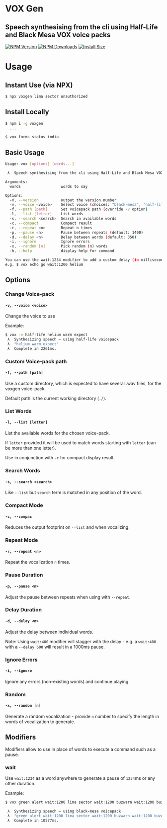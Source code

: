 # VOX Gen

## Speech synthesising from the cli using Half-Life and Black Mesa VOX voice packs

[![NPM Version](http://img.shields.io/npm/v/voxgen.svg?style=flat)](https://www.npmjs.org/package/voxgen)
[![NPM Downloads](https://img.shields.io/npm/dm/voxgen.svg?style=flat)](https://npmcharts.com/compare/voxgen?minimal=true)
[![Install Size](https://packagephobia.now.sh/badge?p=voxgen)](https://packagephobia.now.sh/result?p=voxgen)

# Usage

## Instant Use (via NPX)

```bash
$ npx voxgen lima sector unauthorized
```

## Install Locally

```bash
$ npm i -g voxgen
  ...

$ vox forms status india
```

## Basic Usage

```bash
Usage: vox [options] [words...]

 λ  Speech synthesising from the cli using Half-Life and Black Mesa VOX voice packs

Arguments:
  words                  words to say

Options:
  -V, --version          output the version number
  -v, --voice <voice>    Select voice (choices: "black-mesa", "half-life", default: "black-mesa")
  -f, --path [path]      Set voicepack path (override -v option)
  -l, --list [letter]    List words
  -s, --search <search>  Search in available words
  -c, --compact          Compact result
  -r, --repeat <n>       Repeat n times
  -p, --pause <n>        Pause between repeats (default: 1400)
  -d, --delay <n>        Delay between words (default: 350)
  -i, --ignore           Ignore errors
  -x, --random [n]       Pick random (n) words
  -h, --help             display help for command

You can use the wait:1234 modifier to add a custom delay (in milliseconds) between specific words.
e.g. $ vox echo go wait:1200 helium
```

## Options

### Change Voice-pack 
#### `-v, --voice <voice>`

Change the voice to use

Example:

```bash
$ vox -v half-life helium warm expect
 λ  Synthesizing speech — using half-life voicepack
 λ  "helium warm expect"
 λ  Complete in 2261ms.
```


### Custom Voice-pack path
#### `-f, --path [path]`

Use a custom directory, which is expected to have several .wav files, for the voxgen voice-pack.

Default path is the current working directory (`./`).


### List Words
#### `-l, --list [letter]`

List the available words for the chosen voice-pack.

If `letter` provided it will be used to match words starting with `letter` (can be more than one letter).

Use in conjunction with `-c` for compact display result.


### Search Words
#### `-s, --search <search>`

Like `--list` but `search` term is matched in any position of the word.


### Compact Mode
#### `-c, --compac`

Reduces the output footprint on `--list` and when vocalizing.


### Repeat Mode
#### `-r, --repeat <n>`

Repeat the vocalization `n` times.


### Pause Duration
#### `-p, --pause <n>`

Adjust the pause between repeats when using with `--repeat`.


### Delay Duration
#### `-d, --delay <n>`

Adjust the delay between individual words.

Note: Using `wait:400` modifier will stagger with the delay - e.g. a `wait:400` with a `--delay 600` will result in a 1000ms pause.


### Ignore Errors
#### `-i, --ignore`

Ignore any errors (non-existing words) and continue playing.


### Random
#### `-x, --random [n]`

Generate a random vocalization - provide `n` number to specify the length in words of vocalization to generate.


## Modifiers

Modifiers allow to use in place of words to execute a command such as a pause.

### wait

Use `wait:1234` as a word anywhere to generate a pause of `1234`ms or any other duration.

Example:

```bash
$ vox green alert wait:1200 lima sector wait:1200 buzwarn wait:1200 buzwarn

 λ  Synthesizing speech — using black-mesa voicepack
 λ  "green alert wait:1200 lima sector wait:1200 buzwarn wait:1200 buzwarn"
 λ  Complete in 10577ms.

```






